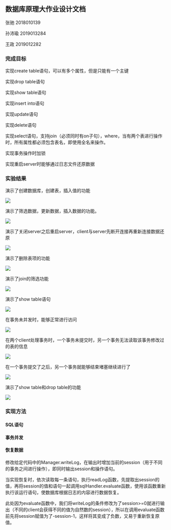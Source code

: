 ## 数据库原理大作业设计文档

张驰 2018010139

孙沛瑜 2019013284

王政 2019012282

### 完成目标

实现create table语句，可以有多个属性，但是只能有一个主键

实现drop table语句

实现show table语句

实现insert into语句

实现update语句

实现delete语句

实现select语句，支持join（必须同时有on子句），where，当有两个表进行操作时，所有属性都必须包含表名，即使用全名来操作。

实现事务操作时加锁

实现重启server时能够通过日志文件还原数据

### 实验结果

演示了创建数据库，创建表，插入值的功能

![](1.png)

演示了筛选数据，更新数据，插入数据的功能。

![](2.png)

演示了关闭server之后重启server，client与server先断开连接再重新连接数据还原

![](3.png)

演示了删除表项的功能

![](4.png)

演示了join的筛选功能

![](5.png)

演示了show table语句

![](6.png)

在事务未并发时，能够正常进行访问

![](8.png)

在两个client处理事务时，一个事务未提交时，另一个事务无法读取该事务修改过的表的信息

![](9.png)

在一个事务提交了之后，另一个事务就能够结束堵塞继续进行了

![](10.png)

演示了show table和drop table的功能

![](11.png)

### 实现方法

#### SQL语句

#### 事务并发



#### 恢复数据

修改给定代码中的Manager.writeLog，在输出时增加当前的session（用于不同的事务之间进行操作），即同时输出session和操作语句。

当实现恢复时，依次读取每一条语句，执行readLog函数，先提取出session的值，再将session的值和语句一起调用sqlHandler.evaluate函数，使用该函数重新执行该运行语句，使数据库根据日志的内容进行数据恢复。

此处因为evaluate函数中，我们将writeLog的条件修改为了session>=0就进行输出（不同的client会获得不同的值为自然数的session），所以在调用evaluate函数前先将session赋值为了-session-1，这样将其变成了负数，又易于重新恢复原值。